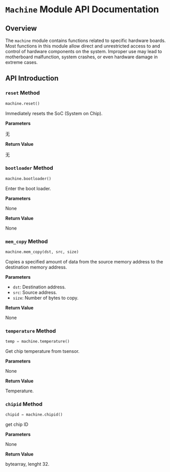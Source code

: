 # `Machine` Module API Documentation

## Overview

The `machine` module contains functions related to specific hardware boards. Most functions in this module allow direct and unrestricted access to and control of hardware components on the system. Improper use may lead to motherboard malfunction, system crashes, or even hardware damage in extreme cases.

## API Introduction

### `reset` Method

```python
machine.reset()
```

Immediately resets the SoC (System on Chip).

**Parameters**

无

**Return Value**

无

### `bootloader` Method

```python
machine.bootloader()
```

Enter the boot loader.

**Parameters**

None

**Return Value**

None

### `mem_copy` Method

```python
machine.mem_copy(dst, src, size)
```

Copies a specified amount of data from the source memory address to the destination memory address.

**Parameters**

- `dst`: Destination address.
- `src`: Source address.
- `size`: Number of bytes to copy.

**Return Value**

None

### `temperature` Method

```python
temp = machine.temperature()
```

Get chip temperature from tsensor.

**Parameters**

None

**Return Value**

Temperature.

### `chipid` Method

```python
chipid = machine.chipid()
```

get chip ID

**Parameters**

None

**Return Value**

bytearray, lenght 32.
